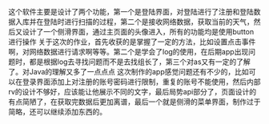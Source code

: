 这个软件主要是设计了两个功能，第一个是登陆界面，对登陆进行了注册和登陆数据入库并在登陆时进行扫描的过程，第二个是接收网络数据，获取当前的天气，然后又设计了一个侧滑界面，通过主页面的头像进入，所有的功能均是使用button进行操作
关于这次的作业，首先收获的是掌握了一定的方法，比如设置点击事件啊，对网络数据进行请求啊等等。第二个是学会了log的使用，在后期app出现问题时，都是根据log去寻找问题而不是去找组长了，第三个对as又有一定的了解了。对Java的理解又多了一点点点
这次制作的app感觉问题还有不少的，比如可以在登录界面添加上对注册的账号密码进行限制，重复的账号不能使用，然后内部rv的设计不够好，应该能让他展示不同的文字，最后局势api部分了，页面设计的有点简陋了，在获取完数据后更加离谱，最后一个就是侧滑的菜单界面，制作过于简略，还可以继续添加东西的。
